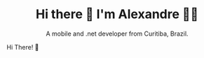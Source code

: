 <h1 align='center'>
  Hi there 👋 I'm Alexandre 👨‍💻
</h1>

<p align='center'>
  A mobile and .net developer from Curitiba, Brazil.
</p>

Hi There! 👋
<div align='center>
  <a href="https://www.linkedin.com/in/kamalpatel/">
    <img src="https://img.shields.io/badge/linkedin-%230077B5.svg?&style=for-the-badge&logo=linkedin&logoColor=white" />
  </a>&nbsp;&nbsp;

  <a href="https://twitter.com/camalpatel">
    <img src="https://img.shields.io/badge/twitter-%231DA1F2.svg?&style=for-the-badge&logo=twitter&logoColor=white"/>
  </a>

  [![kamal's github stats](https://github-readme-stats.vercel.app/api?username=kkratos)](https://github.com/kkratos/github-readme-stats)

</div>
